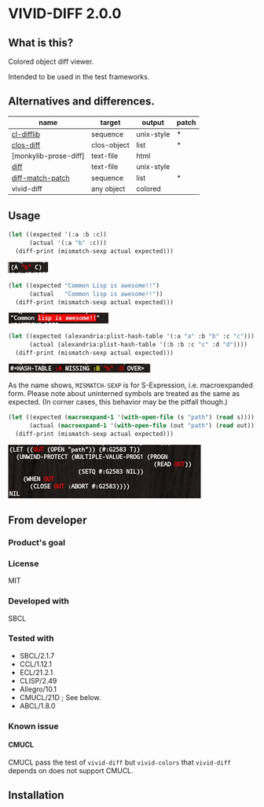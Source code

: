 # VIVID-DIFF 2.0.0
## What is this?
Colored object diff viewer.

Intended to be used in the test frameworks.

## Alternatives and differences.

| name                  | target      | output     | patch |
| --------------------- | ----------- | ---------- | ----- |
| [cl-difflib]          | sequence    | unix-style | *     |
| [clos-diff]           | clos-object | list       | *     |
| [monkylib-prose-diff] | text-file   | html       |       |
| [diff]                | text-file   | unix-style |       |
| [diff-match-patch]    | sequence    | list       | *     |
| vivid-diff            | any object  | colored    |       |

[cl-difflib]: https://github.com/wiseman/cl-difflib
[clos-diff]: https://github.com/krzysz00/clos-diff
[monkeylib-prose-diff]: https://github.com/gigamonkey/monkeylib-prose-diff
[diff]: https://github.com/sharplispers/diff
[diff-match-patch]: https://github.com/agrostis/diff-match-patch

## Usage

```lisp
(let ((expected '(:a :b :c))
      (actual '(:a "b" :c)))
  (diff-print (mismatch-sexp actual expected)))
```
![image of the conses diff.](img/conses.jpg)

```lisp
(let ((expected "Common Lisp is awesome!!")
      (actual   "Common lisp is awesome!!"))
  (diff-print (mismatch-sexp actual expected)))
```
![image of the string diff.](img/string.jpg)

```lisp
(let ((expected (alexandria:plist-hash-table '(:a "a" :b "b" :c "c")))
      (actual (alexandria:plist-hash-table '(:b :b :c "c" :d "d"))))
  (diff-print (mismatch-sexp actual expected)))
```
![image of the hash-table diff.](img/hash-table.jpg)

As the name shows, `MISMATCH-SEXP` is for S-Expression, i.e. macroexpanded form.
Please note about uninterned symbols are treated as the same as expected.
(In corner cases, this behavior may be the pitfall though.)

```lisp
(let ((expected (macroexpand-1 '(with-open-file (s "path") (read s))))
      (actual (macroexpand-1 '(with-open-file (out "path") (read out)))))
  (diff-print (mismatch-sexp actual expected)))
```
![image of the macroexpanded diff.](img/macroexpanded.jpg)

## From developer

### Product's goal

### License
MIT

### Developed with
SBCL

### Tested with
* SBCL/2.1.7
* CCL/1.12.1
* ECL/21.2.1
* CLISP/2.49
* Allegro/10.1
* CMUCL/21D ; See below.
* ABCL/1.8.0

### Known issue
#### CMUCL
CMUCL pass the test of `vivid-diff` but `vivid-colors` that `vivid-diff` depends on does not support CMUCL.

## Installation

